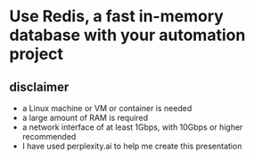 # Use Redis, a fast in-memory database with your automation project

## disclaimer

- a Linux machine or VM or container is needed
- a large amount of RAM is required
- a network interface of at least 1Gbps, with 10Gbps or higher recommended
- I have used perplexity.ai to help me create this presentation
